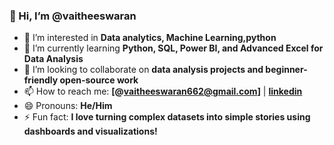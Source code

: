 ### 👋 Hi, I’m @vaitheeswaran

- 👀 I’m interested in **Data analytics, Machine Learning,python**
- 🌱 I’m currently learning **Python, SQL, Power BI, and Advanced Excel for Data Analysis**
- 💞️  I’m looking to collaborate on **data analysis projects and beginner-friendly open-source work**
- 📫 How to reach me: **[@vaitheeswaran662@gmail.com]** | **[linkedin](www.linkedin.com/in/vaitheeswaran-m-4b8269341)**
- 😄 Pronouns: **He/Him**
- ⚡ Fun fact: **I love turning complex datasets into simple stories using dashboards and visualizations!**

<!---
vaitheeswaran-128/vaitheeswaran-128 is a ✨ special ✨ repository because its `README.md` (this file) appears on your GitHub profile.
You can click the Preview link to take a look at your changes.
--->
